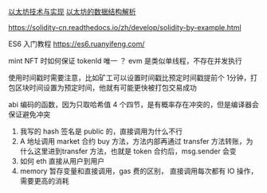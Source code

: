 [以太坊技术与实现](https://learnblockchain.cn/books/geth/)
[以太坊的数据结构解析](https://learnblockchain.cn/2020/01/27/7c1fcd777d7b)

https://solidity-cn.readthedocs.io/zh/develop/solidity-by-example.html

ES6 入门教程
https://es6.ruanyifeng.com/


mint NFT 时如何保证 tokenId 唯一 ？ evm 是类似单线程，不存在并发执行

使用时间戳时需要注意，比如矿工可以设置时间戳比预定时间戳提前个 1分钟，打包区块时间设置为预定时间，他就有可能更快被打包交易成功

abi 编码的函数，因为只取哈希值 4 个四节，是有概率存在冲突的，但是编译器会保证避免冲突

1. 我写的 hash 签名是 public 的，直接调用为什么不行
2. A 地址调用 market 合约 buy 方法，方法内部再通过 transfer 方法转账，为什么这里进到transfer 方法，也就是 token 合约后，msg.sender 会变
3. 如何 eth 直接从用户到用户
4. memory 暂存变量和直接调用，gas 费的区别， 直接调用每次都有 IO 操作，需要更高的消耗